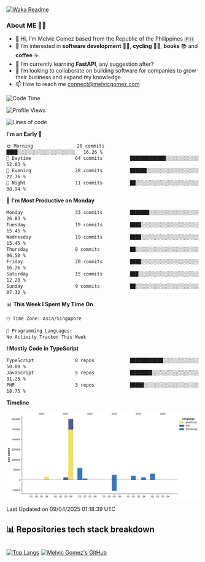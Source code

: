 [![Waka Readme](https://github.com/melvicgomez/melvicgomez/actions/workflows/main.yml/badge.svg)](https://github.com/melvicgomez/melvicgomez/actions/workflows/main.yml)

### **About ME 🚴🏻** 
- 👋 Hi, I’m Melvic Gomez based from the Republic of the Philippines 🇵🇭
- 👀 I’m interested in **software development** 👨‍💻, **cycling** 🚴‍♂️, **books** 📚 and **coffee** ☕. 
- 🌱 I’m currently learning **FastAPI**, any suggestion after?
- 💞️ I’m looking to collaborate on building software for companies to grow their business and expand my knowledge.
- 📫 How to reach me <connect@melvicgomez.com>
 
<!--START_SECTION:waka-->
![Code Time](http://img.shields.io/badge/Code%20Time-3%2C770%20hrs-blue)

![Profile Views](http://img.shields.io/badge/Profile%20Views-0-blue)

![Lines of code](https://img.shields.io/badge/From%20Hello%20World%20I%27ve%20Written-475.4%20thousand%20lines%20of%20code-blue)

**I'm an Early 🐤** 

```text
🌞 Morning                20 commits          ████░░░░░░░░░░░░░░░░░░░░░   16.26 % 
🌆 Daytime                64 commits          █████████████░░░░░░░░░░░░   52.03 % 
🌃 Evening                28 commits          ██████░░░░░░░░░░░░░░░░░░░   22.76 % 
🌙 Night                  11 commits          ██░░░░░░░░░░░░░░░░░░░░░░░   08.94 % 
```
📅 **I'm Most Productive on Monday** 

```text
Monday                   33 commits          ███████░░░░░░░░░░░░░░░░░░   26.83 % 
Tuesday                  19 commits          ████░░░░░░░░░░░░░░░░░░░░░   15.45 % 
Wednesday                19 commits          ████░░░░░░░░░░░░░░░░░░░░░   15.45 % 
Thursday                 8 commits           ██░░░░░░░░░░░░░░░░░░░░░░░   06.50 % 
Friday                   20 commits          ████░░░░░░░░░░░░░░░░░░░░░   16.26 % 
Saturday                 15 commits          ███░░░░░░░░░░░░░░░░░░░░░░   12.20 % 
Sunday                   9 commits           ██░░░░░░░░░░░░░░░░░░░░░░░   07.32 % 
```


📊 **This Week I Spent My Time On** 

```text
🕑︎ Time Zone: Asia/Singapore

💬 Programming Languages: 
No Activity Tracked This Week
```

**I Mostly Code in TypeScript** 

```text
TypeScript               8 repos             ████████████░░░░░░░░░░░░░   50.00 % 
JavaScript               5 repos             ████████░░░░░░░░░░░░░░░░░   31.25 % 
PHP                      3 repos             █████░░░░░░░░░░░░░░░░░░░░   18.75 % 
```



**Timeline**

![Lines of Code chart](https://raw.githubusercontent.com/melvicgomez/melvicgomez/master/assets/bar_graph.png)


 Last Updated on 09/04/2025 01:18:39 UTC
<!--END_SECTION:waka-->


## 📊 Repositories tech stack breakdown
<div style="display:inline-flex;">

<div style="margin-right:5px;">

[![Top Langs](https://github-readme-stats.vercel.app/api/top-langs/?username=melvicgomez&count_private=true&show_icons=true&bg_color=202124&title_color=D12A1E&icon_color=FAD127&text_color=ffffff)](https://melvicgomez.com)
</div>

[![Melvic Gomez's GitHub](https://github-readme-stats.vercel.app/api?username=melvicgomez&count_private=true&show_icons=true&bg_color=202124&title_color=D12A1E&icon_color=FAD127&text_color=ffffff)](https://github.com/melvicgomez)
<div>
